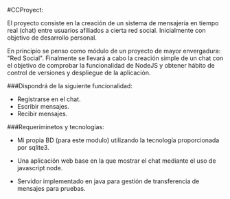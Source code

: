 #CCProyect:

El proyecto consiste en la creación de un sistema de mensajería en tiempo real (chat) entre usuarios afiliados a cierta red social. Inicialmente con objetivo de desarrollo personal.

En principio se penso como módulo de un proyecto de mayor envergadura: "Red Social". Finalmente se llevará a cabo la creación simple de un chat con el objetivo de comprobar la funcionalidad de NodeJS y obtener hábito de control de versiones y despliegue de la aplicación.

###Dispondrá de la siguiente funcionalidad:

- Registrarse en el chat.
- Escribir mensajes.
- Recibir mensajes.

###Requeriminetos y tecnologías:

- Mi propia BD (para este modulo) utilizando la tecnología proporcionada por sqlite3.

- Una aplicación web base en la que mostrar el chat mediante el uso de javascript node.

- Servidor implementado en java para gestión de transferencia de mensajes para pruebas.



      

